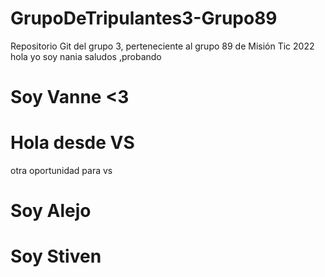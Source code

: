 # GrupoDeTripulantes3-Grupo89
Repositorio Git del grupo 3, perteneciente al grupo 89 de Misión Tic 2022
hola yo soy nania
saludos ,probando
# Soy Vanne <3
# Hola desde VS
otra oportunidad para vs
# Soy Alejo
# Soy Stiven

